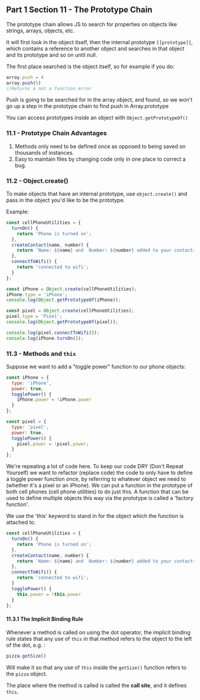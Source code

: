 ## Part 1 Section 11 - The Prototype Chain

The prototype chain allows JS to search for properties on objects like strings, arrays, objects, etc. 

It will first look in the object itself, then the internal prototype `[[prototype]]`, which contains a reference to another object and searches in that object and its prototype and so on until null. 

The first place searched is the object itself, so for example if you do: 

```javascript
array.push = 4
array.push(5)
//Returns a not a function error
```

Push is going to be searched for in the array object, and found, so we won't go up a step in the prototype chain to find push in Array.prototype

You can access prototypes inside an object with `Object.getPrototypeOf()`

### 11.1 - Prototype Chain Advantages 

1. Methods only need to be defined once as opposed to being saved on thousands of instances. 
2. Easy to maintain files by changing code only in one place to correct a bug.

### 11.2 - Object.create()

To make objects that have an internal prototype, use `object.create()` and pass in the object you'd like to be the prototype. 

Example: 

```javascript
const cellPhoneUtilities = {
  turnOn() {
    return 'Phone is turned on';
  },
  createContact(name, number) {
    return `Name: ${name} and  Number: ${number} added to your contacts!`
  },
  connectToWifi() {
    return 'connected to wifi';
  }
};

const iPhone = Object.create(cellPhoneUtilities);
iPhone.type = 'iPhone';
console.log(Object.getPrototypeOf(iPhone));

const pixel = Object.create(cellPhoneUtilities);
pixel.type = 'Pixel';
console.log(Object.getPrototypeOf(pixel));

console.log(pixel.connectToWifi());
console.log(iPhone.turnOn());
```

### 11.3 - Methods and `this`

Suppose we want to add a "toggle power" function to our phone objects: 

```javascript
const iPhone = {
  type: 'iPhone',
  power: true,
  togglePower() {
    iPhone.power = !iPhone.power
  }
};

const pixel = {
  type: 'pixel',
  power: true,
  togglePower() {
    pixel.power = !pixel.power;
  }
};
```

We're repeating a lot of code here. To keep our code DRY (Don't Repeat Yourself) we want to refactor (replace code) the code to only have to define a toggle power function once, by referring to whatever object we need to (whether it's a pixel or an iPhone). We can put a function in the prototype of both cell phones (cell phone utilities) to do just this. A function that can be used to define multiple objects this way via the prototype is called a 'factory function'.

We use the 'this' keyword to stand in for the object which the function is attached to.

```javascript
const cellPhoneUtilities = {
  turnOn() {
    return 'Phone is turned on';
  },
  createContact(name, number) {
    return `Name: ${name} and  Number: ${number} added to your contacts!`
  },
  connectToWifi() {
    return 'connected to wifi';
  }
  togglePower() {
    this.power = !this.power
  }
};
```

#### 11.3.1 The Implicit Binding Rule 

Whenever a method is called on using the dot operator, the implicit binding rule states that any use of `this` in that method refers to the object to the left of the dot, e.g. :

```javascript
pizza.getSize()
```

Will make it so that any use of `this` inside the `getSize()` function refers to the `pizza` object. 

The place where the method is called is called the **call site**, and it defines `this`.

